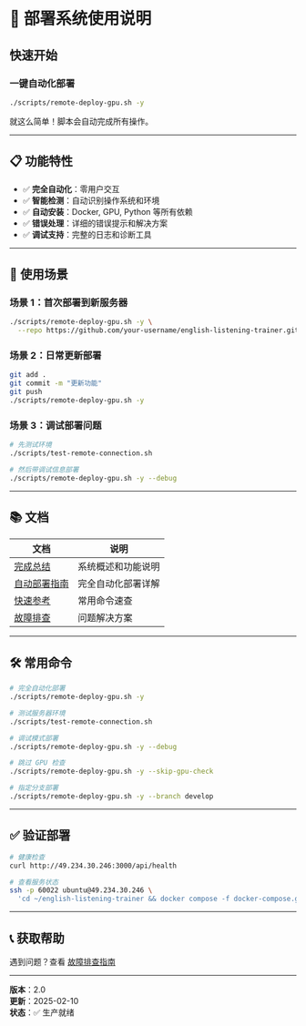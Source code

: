 # 🚀 部署系统使用说明

## 快速开始

### 一键自动化部署

```bash
./scripts/remote-deploy-gpu.sh -y
```

就这么简单！脚本会自动完成所有操作。

---

## 📋 功能特性

- ✅ **完全自动化**：零用户交互
- ✅ **智能检测**：自动识别操作系统和环境
- ✅ **自动安装**：Docker, GPU, Python 等所有依赖
- ✅ **错误处理**：详细的错误提示和解决方案
- ✅ **调试支持**：完整的日志和诊断工具

---

## 🎯 使用场景

### 场景 1：首次部署到新服务器

```bash
./scripts/remote-deploy-gpu.sh -y \
  --repo https://github.com/your-username/english-listening-trainer.git
```

### 场景 2：日常更新部署

```bash
git add .
git commit -m "更新功能"
git push
./scripts/remote-deploy-gpu.sh -y
```

### 场景 3：调试部署问题

```bash
# 先测试环境
./scripts/test-remote-connection.sh

# 然后带调试信息部署
./scripts/remote-deploy-gpu.sh -y --debug
```

---

## 📚 文档

| 文档 | 说明 |
|------|------|
| [完成总结](./DEPLOYMENT_COMPLETE_SUMMARY.md) | 系统概述和功能说明 |
| [自动部署指南](./AUTO_DEPLOY_GUIDE.md) | 完全自动化部署详解 |
| [快速参考](./DEPLOY_QUICK_REFERENCE.md) | 常用命令速查 |
| [故障排查](./DEPLOYMENT_TROUBLESHOOTING.md) | 问题解决方案 |

---

## 🛠️ 常用命令

```bash
# 完全自动化部署
./scripts/remote-deploy-gpu.sh -y

# 测试服务器环境
./scripts/test-remote-connection.sh

# 调试模式部署
./scripts/remote-deploy-gpu.sh -y --debug

# 跳过 GPU 检查
./scripts/remote-deploy-gpu.sh -y --skip-gpu-check

# 指定分支部署
./scripts/remote-deploy-gpu.sh -y --branch develop
```

---

## ✅ 验证部署

```bash
# 健康检查
curl http://49.234.30.246:3000/api/health

# 查看服务状态
ssh -p 60022 ubuntu@49.234.30.246 \
  'cd ~/english-listening-trainer && docker compose -f docker-compose.gpu.yml ps'
```

---

## 📞 获取帮助

遇到问题？查看 [故障排查指南](./DEPLOYMENT_TROUBLESHOOTING.md)

---

**版本**：2.0  
**更新**：2025-02-10  
**状态**：✅ 生产就绪
